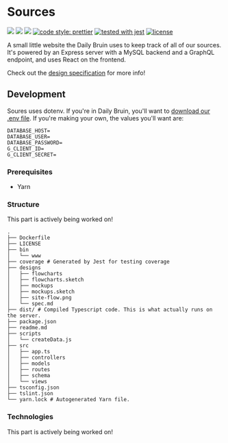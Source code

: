 # Sources

![](https://img.shields.io/travis/daily-bruin/sources.svg?style=flat)
![](https://david-dm.org/daily-bruin/sources/status.svg?style=flat)
![](https://david-dm.org/daily-bruin/sources/dev-status.svg?style=flat)
[![code style: prettier](https://img.shields.io/badge/code_style-prettier-ff69b4.svg?style=flat)](https://github.com/prettier/prettier)
[![tested with jest](https://img.shields.io/badge/tested_with-jest-99424f.svg?style=flat)](https://github.com/facebook/jest)
[![license](https://img.shields.io/github/license/daily-bruin/sources.svg)]()

A small little website the Daily Bruin uses to keep track of all of our sources.
It's powered by an Express server with a MySQL backend and a GraphQL endpoint,
and uses React on the frontend.

Check out the [design specification](designs/spec.md) for more info!

## Development

Soures uses dotenv. If you're in Daily Bruin, you'll want to
[download our .env file](https://drive.google.com/a/media.ucla.edu/file/d/1la9NABZ5NalqPjhJQsofZM3Y9p8iMGC5/view?usp=sharing).
If you're making your own, the values you'll want are:

```
DATABASE_HOST=
DATABASE_USER=
DATABASE_PASSWORD=
G_CLIENT_ID=
G_CLIENT_SECRET=
```

### Prerequisites

* Yarn

### Structure

This part is actively being worked on!

```
.
├── Dockerfile
├── LICENSE
├── bin
│   └── www
├── coverage # Generated by Jest for testing coverage
├── designs
│   ├── flowcharts
│   ├── flowcharts.sketch
│   ├── mockups
│   ├── mockups.sketch
│   ├── site-flow.png
│   └── spec.md
├── dist/ # Compiled Typescript code. This is what actually runs on the server.
├── package.json
├── readme.md
├── scripts
│   └── createData.js
├── src
│   ├── app.ts
│   ├── controllers
│   ├── models
│   ├── routes
│   ├── schema
│   └── views
├── tsconfig.json
├── tslint.json
└── yarn.lock # Autogenerated Yarn file.
```

### Technologies

This part is actively being worked on!
